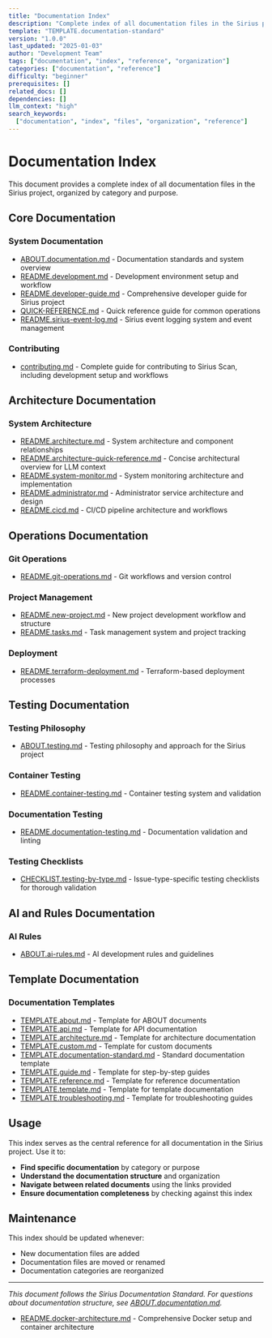 ```yaml
---
title: "Documentation Index"
description: "Complete index of all documentation files in the Sirius project, organized by category and purpose"
template: "TEMPLATE.documentation-standard"
version: "1.0.0"
last_updated: "2025-01-03"
author: "Development Team"
tags: ["documentation", "index", "reference", "organization"]
categories: ["documentation", "reference"]
difficulty: "beginner"
prerequisites: []
related_docs: []
dependencies: []
llm_context: "high"
search_keywords:
  ["documentation", "index", "files", "organization", "reference"]
---
```


# Documentation Index

This document provides a complete index of all documentation files in the Sirius project, organized by category and purpose.

## Core Documentation

### System Documentation

- [ABOUT.documentation.md](dev/ABOUT.documentation.md) - Documentation standards and system overview
- [README.development.md](dev/README.development.md) - Development environment setup and workflow
- [README.developer-guide.md](dev/README.developer-guide.md) - Comprehensive developer guide for Sirius project
- [QUICK-REFERENCE.md](dev/QUICK-REFERENCE.md) - Quick reference guide for common operations
- [README.sirius-event-log.md](dev/development/README.sirius-event-log.md) - Sirius event logging system and event management

### Contributing

- [contributing.md](contributing.md) - Complete guide for contributing to Sirius Scan, including development setup and workflows

## Architecture Documentation

### System Architecture

- [README.architecture.md](dev/architecture/README.architecture.md) - System architecture and component relationships
- [README.architecture-quick-reference.md](dev/architecture/README.architecture-quick-reference.md) - Concise architectural overview for LLM context
- [README.system-monitor.md](dev/architecture/README.system-monitor.md) - System monitoring architecture and implementation
- [README.administrator.md](dev/architecture/README.administrator.md) - Administrator service architecture and design
- [README.cicd.md](dev/architecture/README.cicd.md) - CI/CD pipeline architecture and workflows

## Operations Documentation

### Git Operations

- [README.git-operations.md](dev/operations/README.git-operations.md) - Git workflows and version control

### Project Management

- [README.new-project.md](dev/operations/README.new-project.md) - New project development workflow and structure
- [README.tasks.md](dev/operations/README.tasks.md) - Task management system and project tracking

### Deployment

- [README.terraform-deployment.md](dev/operations/README.terraform-deployment.md) - Terraform-based deployment processes

## Testing Documentation

### Testing Philosophy

- [ABOUT.testing.md](dev/test/ABOUT.testing.md) - Testing philosophy and approach for the Sirius project

### Container Testing

- [README.container-testing.md](dev/test/README.container-testing.md) - Container testing system and validation

### Documentation Testing

- [README.documentation-testing.md](dev/test/README.documentation-testing.md) - Documentation validation and linting

### Testing Checklists

- [CHECKLIST.testing-by-type.md](dev/test/CHECKLIST.testing-by-type.md) - Issue-type-specific testing checklists for thorough validation

## AI and Rules Documentation

### AI Rules

- [ABOUT.ai-rules.md](dev/ai-rules/ABOUT.ai-rules.md) - AI development rules and guidelines

## Template Documentation

### Documentation Templates

- [TEMPLATE.about.md](dev/templates/TEMPLATE.about.md) - Template for ABOUT documents
- [TEMPLATE.api.md](dev/templates/TEMPLATE.api.md) - Template for API documentation
- [TEMPLATE.architecture.md](dev/templates/TEMPLATE.architecture.md) - Template for architecture documentation
- [TEMPLATE.custom.md](dev/templates/TEMPLATE.custom.md) - Template for custom documents
- [TEMPLATE.documentation-standard.md](dev/templates/TEMPLATE.documentation-standard.md) - Standard documentation template
- [TEMPLATE.guide.md](dev/templates/TEMPLATE.guide.md) - Template for step-by-step guides
- [TEMPLATE.reference.md](dev/templates/TEMPLATE.reference.md) - Template for reference documentation
- [TEMPLATE.template.md](dev/templates/TEMPLATE.template.md) - Template for template documentation
- [TEMPLATE.troubleshooting.md](dev/templates/TEMPLATE.troubleshooting.md) - Template for troubleshooting guides

## Usage

This index serves as the central reference for all documentation in the Sirius project. Use it to:

- **Find specific documentation** by category or purpose
- **Understand the documentation structure** and organization
- **Navigate between related documents** using the links provided
- **Ensure documentation completeness** by checking against this index

## Maintenance

This index should be updated whenever:

- New documentation files are added
- Documentation files are moved or renamed
- Documentation categories are reorganized

---

_This document follows the Sirius Documentation Standard. For questions about documentation structure, see [ABOUT.documentation.md](dev/ABOUT.documentation.md)._

- [README.docker-architecture.md](dev/architecture/README.docker-architecture.md) - Comprehensive Docker setup and container architecture
